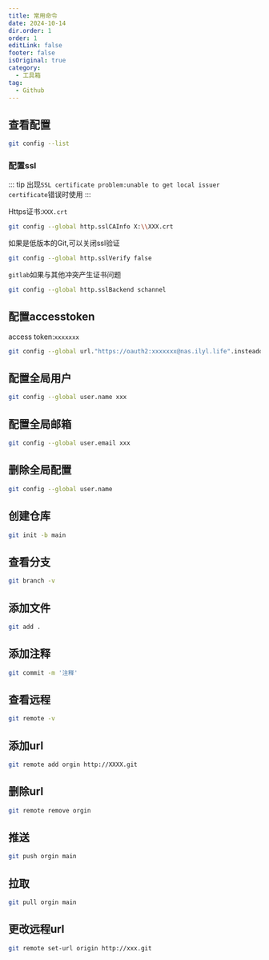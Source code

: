```yaml
---
title: 常用命令
date: 2024-10-14
dir.order: 1
order: 1
editLink: false
footer: false
isOriginal: true
category:
  - 工具箱
tag:
  - Github
---
```


## 查看配置

```bash
git config --list
```

### 配置ssl

::: tip
出现`SSL certificate problem:unable to get local issuer certificate`错误时使用
:::

Https证书:`XXX.crt`

```bash
git config --global http.sslCAInfo X:\\XXX.crt
```

如果是低版本的Git,可以关闭ssl验证

```bash
git config --global http.sslVerify false
```

`gitlab`如果与其他冲突产生证书问题

```bash
git config --global http.sslBackend schannel
```

## 配置accesstoken

access token:`xxxxxxx`

```bash
git config --global url."https://oauth2:xxxxxxx@nas.ilyl.life".insteadof "https://nas.ilyl.life"
```

## 配置全局用户

```bash
git config --global user.name xxx
```

## 配置全局邮箱

```bash
git config --global user.email xxx
```

## 删除全局配置

```bash
git config --global user.name
```

## 创建仓库

```bash
git init -b main
```

## 查看分支

```bash
git branch -v
```

## 添加文件

```bash
git add .
```

## 添加注释

```bash
git commit -m '注释'
```

## 查看远程

```bash
git remote -v
```

## 添加url

```bash
git remote add orgin http://XXXX.git
```

## 删除url

```bash
git remote remove orgin
```

## 推送

```bash
git push orgin main
```

## 拉取

```bash
git pull orgin main
```

## 更改远程url

```bash
git remote set-url origin http://xxx.git
```
